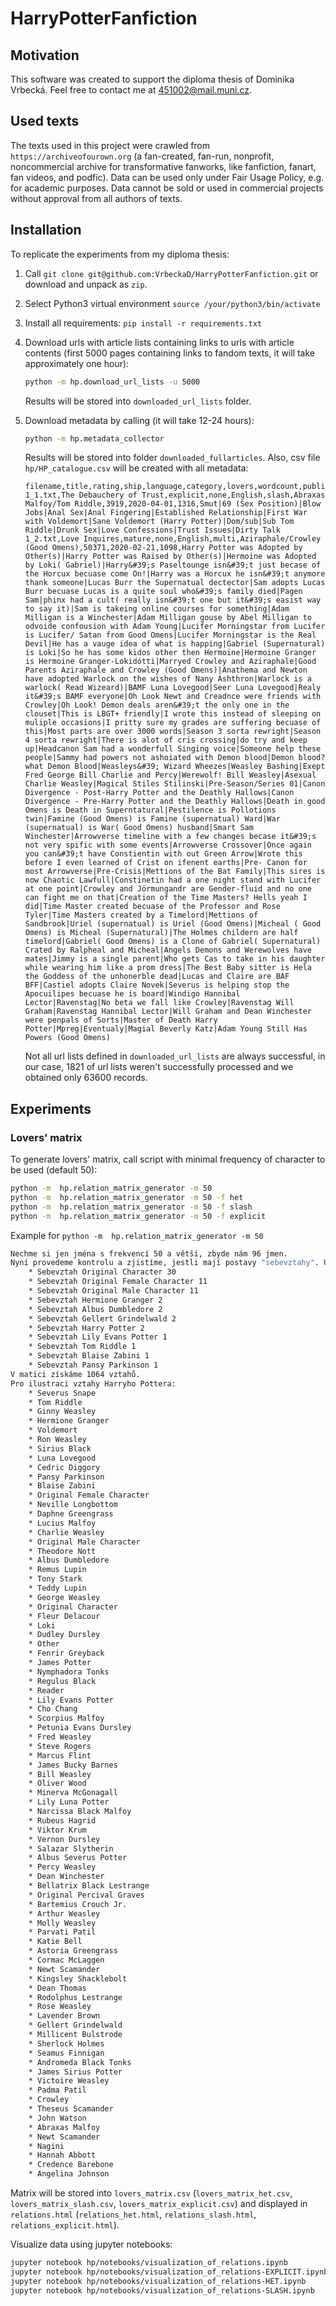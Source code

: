 # HarryPotterFanfiction

## Motivation

This software was created to support the diploma thesis of Dominika Vrbecká.
Feel free to contact me at 451002@mail.muni.cz.

## Used texts

The texts used in this project were crawled from `https://archiveofourown.org` (a fan-created,
fan-run, nonprofit, noncommercial archive for transformative fanworks, 
like fanfiction, fanart, fan videos, and podfic).
Data can be used only under Fair Usage Policy, e.g. for academic purposes.
Data cannot be sold or used in commercial projects without approval from all authors of texts.

## Installation

To replicate the experiments from my diploma thesis:

 1. Call `git clone git@github.com:VrbeckaD/HarryPotterFanfiction.git` or download and unpack as `zip`.
 2. Select Python3 virtual environment `source /your/python3/bin/activate`
 3. Install all requirements: `pip install -r requirements.txt`
 4. Download urls with article lists containing links to urls with 
    article contents (first 5000 pages containing links to fandom texts,
    it will take approximately one hour):
    
    ```bash
    python -m hp.download_url_lists -u 5000
    ```
    Results will be stored into `downloaded_url_lists` folder.
 5. Download metadata by calling (it will take 12-24 hours):

    ```bash
    python -m hp.metadata_collector
    ```
    Results will be stored into folder `downloaded_fullarticles`.
    Also, csv file `hp/HP_catalogue.csv` will be created with all metadata:
    
    ```csv
    filename,title,rating,ship,language,category,lovers,wordcount,published,hits,freeform_tags
    1_1.txt,The Debauchery of Trust,explicit,none,English,slash,Abraxas Malfoy/Tom Riddle,3919,2020-04-01,1316,Smut|69 (Sex Position)|Blow Jobs|Anal Sex|Anal Fingering|Established Relationship|First War with Voldemort|Sane Voldemort (Harry Potter)|Dom/sub|Sub Tom Riddle|Drunk Sex|Love Confessions|Trust Issues|Dirty Talk
    1_2.txt,Love Inquires,mature,none,English,multi,Aziraphale/Crowley (Good Omens),50371,2020-02-21,1098,Harry Potter was Adopted by Other(s)|Harry Potter was Raised by Other(s)|Hermoine was Adopted by Loki( Gabriel)|Harry&#39;s Paseltounge isn&#39;t just becase of the Horcux becuase come On!|Harry was a Horcux he isn&#39;t anymore thank someone|Lucas Burr the Supernatual dectector|Sam adopts Lucas Burr becuase Lucas is a quite soul who&#39;s family died|Pagen Sam|phinx had a cult( really isn&#39;t one but it&#39;s easist way to say it)|Sam is takeing online courses for something|Adam Milligan is a Winchester|Adam Milligan gouse by Abel Milligan to odvoide confousion with Adam Young|Lucifer Morningstar from Lucifer is Lucifer/ Satan from Good Omens|Lucifer Morningstar is the Real Devil|He has a vauge idea of what is happing|Gabriel (Supernatural) is Loki|So he has some kidos other then Hermoine|Hermoine Granger is Hermoine Granger-Lokidótti|Marryed Crowley and Aziraphale|Good Parents Aziraphale and Crowley (Good Omens)|Anathema and Newton have adopted Warlock on the wishes of Nany Ashthron|Warlock is a warlock( Read Wizeard)|BAMF Luna Lovegood|Seer Luna Lovegood|Realy it&#39;s BAMF everyone|Oh Look Newt and Creadnce were friends with Crowley|Oh Look! Demon deals aren&#39;t the only one in the clouset|This is LBGT+ friendly|I wrote this instead of sleeping on muliple occasions|I pritty sure my grades are suffering becuase of this|Most parts are over 3000 words|Season 3 sorta rewright|Season 4 sorta rewright|There is alot of cris crossing|do try and keep up|Headcanon Sam had a wonderfull Singing voice|Someone help these people|Sammy had powers not ashoiated with Demon blood|Demon blood? what Demon Blood|Weasleys&#39; Wizard Wheezes|Weasley Bashing|Exept Fred George Bill Charlie and Percy|Werewolf! Bill Weasley|Asexual Charlie Weasley|Magical Stiles Stilinski|Pre-Season/Series 01|Canon Divergence - Post-Harry Potter and the Deathly Hallows|Canon Divergence - Pre-Harry Potter and the Deathly Hallows|Death in good Omens is Death in Superntatural|Pestilence is Pollotions twin|Famine (Good Omens) is Famine (supernatual) Ward|War (supernatual) is War( Good Omens) husband|Smart Sam Winchester|Arrowverse timeline with a few changes becase it&#39;s not very spific with some events|Arrowverse Crossover|Once again you can&#39;t have Constientin with out Green Arrow|Wrote this before I even learned of Crist on ifenent earths|Pre- Canon for most Arrowverse|Pre-Crisis|Mettions of the Bat Family|This sires is now Chaotic Lawfull|Constinetin had a one night stand with Lucifer at one point|Crowley and Jörmungandr are Gender-fluid and no one can fight me on that|Creation of the Time Masters? Hells yeah I did|Time Master created becuase of the Professor and Rose Tyler|Time Masters created by a Timelord|Mettions of Sandbrook|Uriel (supernatual) is Uriel (Good Omens)|Micheal ( Good Omens) is Micheal (Supernatural)|The Holmes childern are half timelord|Gabriel( Good Omens) is a Clone of Gabriel( Supernatural) Crated by Ralpheal and Micheal|Angels Demons and Werewolves have mates|Jimmy is a single parent|Who gets Cas to take in his daughter while wearing him like a prom dress|The Best Baby sitter is Hela the Goddess of the unhonerble dead|Lucas and Claire are BAF BFF|Castiel adopts Claire Novek|Severus is helping stop the Apocuilipes becuase he is board|Windigo Hannibal Lector|Ravenstag|No beta we fall like Crowley|Ravenstag Will Graham|Ravenstag Hannibal Lector|Will Graham and Dean Winchester were penpals of Sorts|Master of Death Harry Potter|Mpreg|Eventualy|Magial Beverly Katz|Adam Young Still Has Powers (Good Omens)
    ```
    
    Not all url lists defined in `downloaded_url_lists` are always successful, in our case,
    1821 of url lists weren't successfully processed and we obtained only 63600 records.
    
## Experiments

### Lovers' matrix

To generate lovers' matrix, call script with minimal frequency of character to be used (default 50):

```bash
python -m  hp.relation_matrix_generator -m 50
python -m  hp.relation_matrix_generator -m 50 -f het
python -m  hp.relation_matrix_generator -m 50 -f slash
python -m  hp.relation_matrix_generator -m 50 -f explicit

```

Example for `python -m  hp.relation_matrix_generator -m 50`
```bash
Nechme si jen jména s frekvencí 50 a větší, zbyde nám 96 jmen.
Nyní provedeme kontrolu a zjistíme, jestli mají postavy "sebevztahy". U toho vytvoříme matici vztahů.
    * Sebevztah Original Character 30
    * Sebevztah Original Female Character 11
    * Sebevztah Original Male Character 11
    * Sebevztah Hermione Granger 2
    * Sebevztah Albus Dumbledore 2
    * Sebevztah Gellert Grindelwald 2
    * Sebevztah Harry Potter 2
    * Sebevztah Lily Evans Potter 1
    * Sebevztah Tom Riddle 1
    * Sebevztah Blaise Zabini 1
    * Sebevztah Pansy Parkinson 1
V matici získáme 1064 vztahů.
Pro ilustraci vztahy Harryho Pottera:
    * Severus Snape
    * Tom Riddle
    * Ginny Weasley
    * Hermione Granger
    * Voldemort
    * Ron Weasley
    * Sirius Black
    * Luna Lovegood
    * Cedric Diggory
    * Pansy Parkinson
    * Blaise Zabini
    * Original Female Character
    * Neville Longbottom
    * Daphne Greengrass
    * Lucius Malfoy
    * Charlie Weasley
    * Original Male Character
    * Theodore Nott
    * Albus Dumbledore
    * Remus Lupin
    * Tony Stark
    * Teddy Lupin
    * George Weasley
    * Original Character
    * Fleur Delacour
    * Loki 
    * Dudley Dursley
    * Other
    * Fenrir Greyback
    * James Potter
    * Nymphadora Tonks
    * Regulus Black
    * Reader
    * Lily Evans Potter
    * Cho Chang
    * Scorpius Malfoy
    * Petunia Evans Dursley
    * Fred Weasley
    * Steve Rogers
    * Marcus Flint
    * James Bucky Barnes
    * Bill Weasley
    * Oliver Wood
    * Minerva McGonagall
    * Lily Luna Potter
    * Narcissa Black Malfoy
    * Rubeus Hagrid
    * Viktor Krum
    * Vernon Dursley
    * Salazar Slytherin
    * Albus Severus Potter
    * Percy Weasley
    * Dean Winchester
    * Bellatrix Black Lestrange
    * Original Percival Graves
    * Bartemius Crouch Jr.
    * Arthur Weasley
    * Molly Weasley
    * Parvati Patil
    * Katie Bell
    * Astoria Greengrass
    * Cormac McLaggen
    * Newt Scamander
    * Kingsley Shacklebolt
    * Dean Thomas
    * Rodolphus Lestrange
    * Rose Weasley
    * Lavender Brown
    * Gellert Grindelwald
    * Millicent Bulstrode
    * Sherlock Holmes
    * Seamus Finnigan
    * Andromeda Black Tonks
    * James Sirius Potter
    * Victoire Weasley
    * Padma Patil
    * Crowley 
    * Theseus Scamander
    * John Watson
    * Abraxas Malfoy
    * Newt Scamander
    * Nagini
    * Hannah Abbott
    * Credence Barebone
    * Angelina Johnson


```

Matrix will be stored into `lovers_matrix.csv` (`lovers_matrix_het.csv`, `lovers_matrix_slash.csv`,
`lovers_matrix_explicit.csv`) and displayed in `relations.html` (`relations_het.html`, 
`relations_slash.html`, `relations_explicit.html`).


Visualize data using jupyter notebooks:

```bash
jupyter notebook hp/notebooks/visualization_of_relations.ipynb
jupyter notebook hp/notebooks/visualization_of_relations-EXPLICIT.ipynb
jupyter notebook hp/notebooks/visualization_of_relations-HET.ipynb
jupyter notebook hp/notebooks/visualization_of_relations-SLASH.ipynb
```